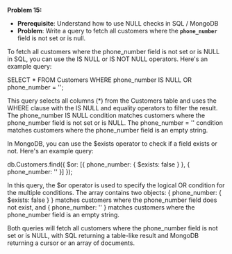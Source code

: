 **Problem 15:**

- **Prerequisite**: Understand how to use NULL checks in SQL / MongoDB
- **Problem**: Write a query to fetch all customers where the **`phone_number`** field is not set or is null.

To fetch all customers where the phone_number field is not set or is NULL in SQL, you can use the IS NULL or IS NOT NULL operators. Here's an example query:
 
 SELECT * FROM Customers WHERE phone_number IS NULL OR phone_number = '';

This query selects all columns (*) from the Customers table and uses the WHERE clause with the IS NULL and equality operators to filter the result. The phone_number IS NULL condition matches customers where the phone_number field is not set or is NULL. The phone_number = '' condition matches customers where the phone_number field is an empty string.

In MongoDB, you can use the $exists operator to check if a field exists or not. Here's an example query:

db.Customers.find({ $or: [{ phone_number: { $exists: false } }, { phone_number: '' }] });

In this query, the $or operator is used to specify the logical OR condition for the multiple conditions. The array contains two objects: { phone_number: { $exists: false } } matches customers where the phone_number field does not exist, and { phone_number: '' } matches customers where the phone_number field is an empty string.

Both queries will fetch all customers where the phone_number field is not set or is NULL, with SQL returning a table-like result and MongoDB returning a cursor or an array of documents.

